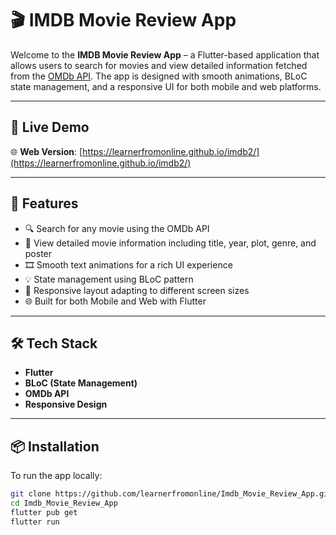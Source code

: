 # 🎬 IMDB Movie Review App

Welcome to the **IMDB Movie Review App** – a Flutter-based application that allows users to search for movies and view detailed information fetched from the [OMDb API](https://www.omdbapi.com/). The app is designed with smooth animations, BLoC state management, and a responsive UI for both mobile and web platforms.

---

## 🚀 Live Demo

🌐 **Web Version**: [https://learnerfromonline.github.io/imdb2/](https://learnerfromonline.github.io/imdb2/)

---

## 📱 Features

- 🔍 Search for any movie using the OMDb API
- 📃 View detailed movie information including title, year, plot, genre, and poster
- 🎞️ Smooth text animations for a rich UI experience
- 💡 State management using BLoC pattern
- 📱 Responsive layout adapting to different screen sizes
- 🌐 Built for both Mobile and Web with Flutter

---

## 🛠️ Tech Stack

- **Flutter**
- **BLoC (State Management)**
- **OMDb API**
- **Responsive Design**

---

## 📦 Installation

To run the app locally:

```bash
git clone https://github.com/learnerfromonline/Imdb_Movie_Review_App.git
cd Imdb_Movie_Review_App
flutter pub get
flutter run
